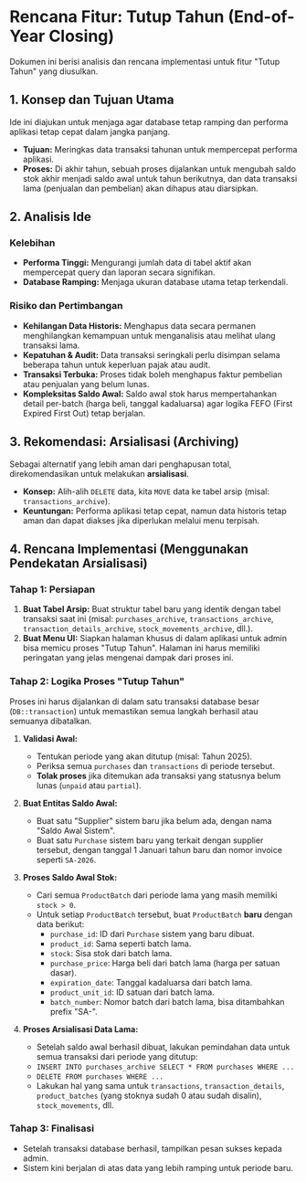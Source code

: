 # Rencana Fitur: Tutup Tahun (End-of-Year Closing)

Dokumen ini berisi analisis dan rencana implementasi untuk fitur "Tutup Tahun" yang diusulkan.

## 1. Konsep dan Tujuan Utama

Ide ini diajukan untuk menjaga agar database tetap ramping dan performa aplikasi tetap cepat dalam jangka panjang.

- **Tujuan:** Meringkas data transaksi tahunan untuk mempercepat performa aplikasi.
- **Proses:** Di akhir tahun, sebuah proses dijalankan untuk mengubah saldo stok akhir menjadi saldo awal untuk tahun berikutnya, dan data transaksi lama (penjualan dan pembelian) akan dihapus atau diarsipkan.

## 2. Analisis Ide

### Kelebihan
- **Performa Tinggi:** Mengurangi jumlah data di tabel aktif akan mempercepat query dan laporan secara signifikan.
- **Database Ramping:** Menjaga ukuran database utama tetap terkendali.

### Risiko dan Pertimbangan
- **Kehilangan Data Historis:** Menghapus data secara permanen menghilangkan kemampuan untuk menganalisis atau melihat ulang transaksi lama.
- **Kepatuhan & Audit:** Data transaksi seringkali perlu disimpan selama beberapa tahun untuk keperluan pajak atau audit.
- **Transaksi Terbuka:** Proses tidak boleh menghapus faktur pembelian atau penjualan yang belum lunas.
- **Kompleksitas Saldo Awal:** Saldo awal stok harus mempertahankan detail per-batch (harga beli, tanggal kadaluarsa) agar logika FEFO (First Expired First Out) tetap berjalan.

## 3. Rekomendasi: Arsialisasi (Archiving)

Sebagai alternatif yang lebih aman dari penghapusan total, direkomendasikan untuk melakukan **arsialisasi**.

- **Konsep:** Alih-alih `DELETE` data, kita `MOVE` data ke tabel arsip (misal: `transactions_archive`).
- **Keuntungan:** Performa aplikasi tetap cepat, namun data historis tetap aman dan dapat diakses jika diperlukan melalui menu terpisah.

## 4. Rencana Implementasi (Menggunakan Pendekatan Arsialisasi)

### Tahap 1: Persiapan
1.  **Buat Tabel Arsip:** Buat struktur tabel baru yang identik dengan tabel transaksi saat ini (misal: `purchases_archive`, `transactions_archive`, `transaction_details_archive`, `stock_movements_archive`, dll.).
2.  **Buat Menu UI:** Siapkan halaman khusus di dalam aplikasi untuk admin bisa memicu proses "Tutup Tahun". Halaman ini harus memiliki peringatan yang jelas mengenai dampak dari proses ini.

### Tahap 2: Logika Proses "Tutup Tahun"
Proses ini harus dijalankan di dalam satu transaksi database besar (`DB::transaction`) untuk memastikan semua langkah berhasil atau semuanya dibatalkan.

1.  **Validasi Awal:**
    -   Tentukan periode yang akan ditutup (misal: Tahun 2025).
    -   Periksa semua `purchases` dan `transactions` di periode tersebut.
    -   **Tolak proses** jika ditemukan ada transaksi yang statusnya belum lunas (`unpaid` atau `partial`).

2.  **Buat Entitas Saldo Awal:**
    -   Buat satu "Supplier" sistem baru jika belum ada, dengan nama "Saldo Awal Sistem".
    -   Buat satu `Purchase` sistem baru yang terkait dengan supplier tersebut, dengan tanggal 1 Januari tahun baru dan nomor invoice seperti `SA-2026`.

3.  **Proses Saldo Awal Stok:**
    -   Cari semua `ProductBatch` dari periode lama yang masih memiliki `stock > 0`.
    -   Untuk setiap `ProductBatch` tersebut, buat `ProductBatch` **baru** dengan data berikut:
        -   `purchase_id`: ID dari `Purchase` sistem yang baru dibuat.
        -   `product_id`: Sama seperti batch lama.
        -   `stock`: Sisa stok dari batch lama.
        -   `purchase_price`: Harga beli dari batch lama (harga per satuan dasar).
        -   `expiration_date`: Tanggal kadaluarsa dari batch lama.
        -   `product_unit_id`: ID satuan dari batch lama.
        -   `batch_number`: Nomor batch dari batch lama, bisa ditambahkan prefix "SA-".

4.  **Proses Arsialisasi Data Lama:**
    -   Setelah saldo awal berhasil dibuat, lakukan pemindahan data untuk semua transaksi dari periode yang ditutup:
    -   `INSERT INTO purchases_archive SELECT * FROM purchases WHERE ...`
    -   `DELETE FROM purchases WHERE ...`
    -   Lakukan hal yang sama untuk `transactions`, `transaction_details`, `product_batches` (yang stoknya sudah 0 atau sudah disalin), `stock_movements`, dll.

### Tahap 3: Finalisasi
-   Setelah transaksi database berhasil, tampilkan pesan sukses kepada admin.
-   Sistem kini berjalan di atas data yang lebih ramping untuk periode baru.
